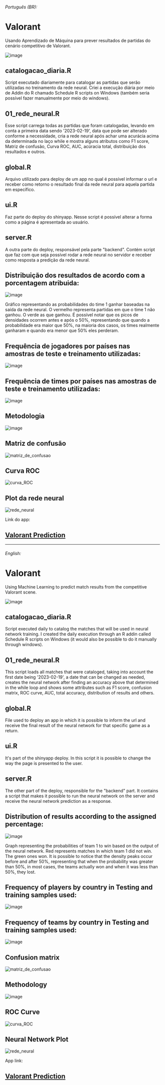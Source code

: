###### Português (BR):
# Valorant
Usando Aprendizado de Máquina para prever resultados de partidas do cenário competitivo de Valorant.

![image](https://user-images.githubusercontent.com/94936578/229330663-a3b5a254-9ae6-4c3a-9488-978eb94665a1.png)

## catalogacao_diaria.R
Script executado diariamente para catalogar as partidas que serão utilizadas no treinamento da rede neural. Criei a execução diária por meio de Addin do R chamado Schedule R scripts on Windows (também seria possível fazer manualmente por meio do windows).

## 01_rede_neural.R
Esse script carrega todas as partidas que foram catalogadas, levando em conta a primeira data sendo '2023-02-19', data que pode ser alterado conforme a necessidade, cria a rede neural após achar uma acurácia acima da determinada no laço while e mostra alguns atributos como F1 score, Matriz de confusão, Curva ROC, AUC, acúracia total, distribuição dos resultados e outros.

## global.R
Arquivo utilizado para deploy de um app no qual é possível informar o url e receber como retorno o resultado final da rede neural para aquela partida em específico.

## ui.R
Faz parte do deploy do shinyapp. Nesse script é possível alterar a forma como a página é apresentada ao usuário.

## server.R
A outra parte do deploy, responsável pela parte "backend". Contém script que faz com que seja possível rodar a rede neural no servidor e receber como resposta a predição da rede neural.

## Distribuição dos resultados de acordo com a porcentagem atribuida:
![image](https://user-images.githubusercontent.com/94936578/231922013-8671ad7a-2883-4a4e-81cc-628cab5e1359.png)


Gráfico representando as probabilidades do time 1 ganhar baseadas na saída da rede neural. O vermelho representa partidas em que o time 1 não ganhou. O verde as que ganhou. É possível notar que os picos de densidades ocorrem antes e após o 50%, representando que quando a probabilidade era maior que 50%, na maioria dos casos, os times realmente ganharam e quando era menor que 50% eles perderam.

## Frequência de jogadores por países nas amostras de teste e treinamento utilizadas:
![image](https://github.com/Juniorffonseca/valorant-predictor/assets/94936578/08d9edd3-0d9f-4a8f-8c2d-29f5f0a473b4)


## Frequência de times por países nas amostras de teste e treinamento utilizadas:
![image](https://github.com/Juniorffonseca/valorant-predictor/assets/94936578/7fcb2325-a817-4347-a900-841646573b48)


## Metodologia
![image](https://user-images.githubusercontent.com/94936578/231924446-3f319e07-02f4-45fd-9c5e-680a4297011a.png)

## Matriz de confusão
![matriz_de_confusao](https://user-images.githubusercontent.com/94936578/231940287-e96ea578-3e27-4c47-a356-6835cb7315c2.jpeg)

## Curva ROC
![curva_ROC](https://user-images.githubusercontent.com/94936578/231940421-f0a1f641-ef1c-467c-b6be-f4ef937090fa.jpeg)

## Plot da rede neural
![rede_neural](https://user-images.githubusercontent.com/94936578/231940654-65220b3f-1ac0-4f17-a3c1-2466dd8da8c7.jpeg)

Link do app: 

## [Valorant Prediction](https://jrff.shinyapps.io/scripts/)

---------------------------------
###### English:

# Valorant
Using Machine Learning to predict match results from the competitive Valorant scene.

![image](https://user-images.githubusercontent.com/94936578/229330663-a3b5a254-9ae6-4c3a-9488-978eb94665a1.png)

## catalogacao_diaria.R
Script executed daily to catalog the matches that will be used in neural network training. I created the daily execution through an R addin called Schedule R scripts on Windows (it would also be possible to do it manually through windows).

## 01_rede_neural.R
This script loads all matches that were cataloged, taking into account the first date being '2023-02-19', a date that can be changed as needed, creates the neural network after finding an accuracy above that determined in the while loop and shows some attributes such as F1 score, confusion matrix, ROC curve, AUC, total accuracy, distribution of results and others.

## global.R
File used to deploy an app in which it is possible to inform the url and receive the final result of the neural network for that specific game as a return.

## ui.R
It's part of the shinyapp deploy. In this script it is possible to change the way the page is presented to the user.

## server.R
The other part of the deploy, responsible for the "backend" part. It contains a script that makes it possible to run the neural network on the server and receive the neural network prediction as a response.

## Distribution of results according to the assigned percentage:
![image](https://user-images.githubusercontent.com/94936578/231922013-8671ad7a-2883-4a4e-81cc-628cab5e1359.png)



Graph representing the probabilities of team 1 to win based on the output of the neural network. Red represents matches in which team 1 did not win. The green ones won. It is possible to notice that the density peaks occur before and after 50%, representing that when the probability was greater than 50%, in most cases, the teams actually won and when it was less than 50%, they lost.

## Frequency of players by country in Testing and training samples used:
![image](https://github.com/Juniorffonseca/valorant-predictor/assets/94936578/08d9edd3-0d9f-4a8f-8c2d-29f5f0a473b4)


## Frequency of teams by country in Testing and training samples used:
![image](https://github.com/Juniorffonseca/valorant-predictor/assets/94936578/7fcb2325-a817-4347-a900-841646573b48)


## Confusion matrix
![matriz_de_confusao](https://user-images.githubusercontent.com/94936578/231940287-e96ea578-3e27-4c47-a356-6835cb7315c2.jpeg)

## Methodology
![image](https://user-images.githubusercontent.com/94936578/231924435-03616c79-5f8c-4ee4-8b07-0aebd9178b73.png)

## ROC Curve
![curva_ROC](https://user-images.githubusercontent.com/94936578/231940421-f0a1f641-ef1c-467c-b6be-f4ef937090fa.jpeg)

## Neural Network Plot
![rede_neural](https://user-images.githubusercontent.com/94936578/231940624-5e4b778d-fa26-4333-af12-ff60c79bef4b.jpeg)

App link:

## [Valorant Prediction](https://jrff.shinyapps.io/scripts/)
